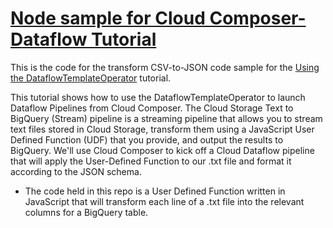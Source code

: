 # [Node sample for Cloud Composer-Dataflow Tutorial][tutorial-link]

This is the code for the transform CSV-to-JSON code sample for the [Using the DataflowTemplateOperator][tutorial-link] tutorial.

This tutorial shows how to use the DataflowTemplateOperator to launch Dataflow Pipelines from Cloud Composer. The Cloud Storage Text to BigQuery (Stream) pipeline is a streaming pipeline that allows you to stream text files stored in Cloud Storage, transform them using a JavaScript User Defined Function (UDF) that you provide, and output the results to BigQuery. We'll use Cloud Composer to kick off a Cloud Dataflow pipeline that will apply the User-Defined Function to our .txt file and format it according to the JSON schema.

* The code held in this repo is a User Defined Function written in JavaScript that will transform each line of a .txt file into the relevant columns for a BigQuery table.

[tutorial-link]: https://cloud.devsite.corp.google.com/composer/docs/how-to/using/using-dataflow-template-operator?auto_signin=false
